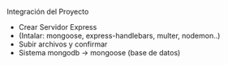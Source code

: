 Integración del Proyecto
- Crear Servidor Express
- (Intalar: mongoose, express-handlebars, multer, nodemon..)
- Subir archivos y confirmar
- Sistema mongodb -> mongoose (base de datos)



